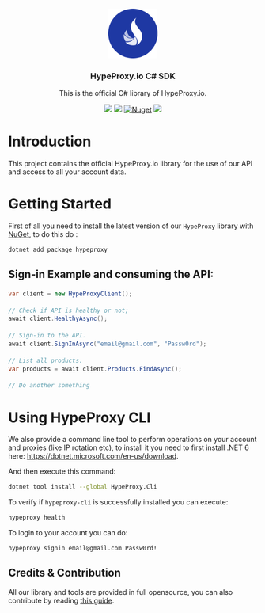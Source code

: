 <p align="center">
  <p align="center">
    <img src="https://raw.githubusercontent.com/hypeproxy/hypeproxy/main/logo.png" height="100" alt="HypeProxy.io" />
  </p>
  <h3 align="center">
    HypeProxy.io C# SDK
  </h3>
  <p align="center">
    This is the official C# library of HypeProxy.io.
  </p>
  <p align="center">
    <a href="hhttps://github.com/hypeproxy/hypeproxy-dotnet/actions"><img src="https://github.com/hypeproxy/hypeproxy-dotnet/actions/workflows/publish.yml/badge.svg" /></a>
    <a href="https://dotnet.microsoft.com"><img src="https://img.shields.io/badge/Made%20With-.NET%206-512bd4" /></a>
    <a href="https://www.nuget.org/packages/HypeProxy/"><img alt="Nuget" src="https://img.shields.io/nuget/v/HypeProxy"></a>
    <a href="https://github.com/hypeproxy/hypeproxy-dotnet/blob/master/LICENSE.md"><img src="https://img.shields.io/badge/license-MIT-lightgrey.svg" /></a>
  </p>
</p>

# Introduction

This project contains the official HypeProxy.io library for the use of our API and access to all your account data.

# Getting Started

First of all you need to install the latest version of our `HypeProxy` library with [NuGet](https://www.nuget.org/packages/HypeProxy/#readme-body-tab), to do this do :

```bash
dotnet add package hypeproxy
```

## Sign-in Example and consuming the API:

```cs
var client = new HypeProxyClient();

// Check if API is healthy or not;
await client.HealthyAsync();

// Sign-in to the API.
await client.SignInAsync("email@gmail.com", "Passw0rd");

// List all products.
var products = await client.Products.FindAsync();

// Do another something
```

# Using HypeProxy CLI

We also provide a command line tool to perform operations on your account and proxies (like IP rotation etc), to install it you need to first install .NET 6 here: https://dotnet.microsoft.com/en-us/download.

And then execute this command:

```bash
dotnet tool install --global HypeProxy.Cli
```

To verify if `hypeproxy-cli` is successfully installed you can execute:

```bash
hypeproxy health
```

To login to your account you can do:

```bash
hypeproxy signin email@gmail.com Passw0rd!
```

## Credits & Contribution

All our library and tools are provided in full opensource, you can also contribute by reading [this guide](CONTRIBUTING.md).
